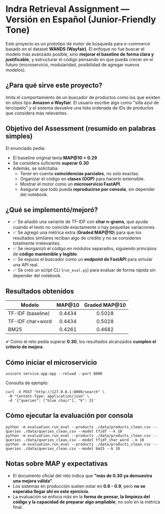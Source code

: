 # Indra Retrieval Assignment — Versión en Español (Junior-Friendly Tone)

Este proyecto es un prototipo de motor de búsqueda para e-commerce basado en el dataset **WANDS (Wayfair)**.
El enfoque no fue buscar el modelo más avanzado posible, sino **mejorar el baseline de forma clara y justificable**, y estructurar el código pensando en que pueda crecer en el futuro (microservicio, modularidad, posibilidad de agregar nuevos modelos).

## ¿Para qué sirve este proyecto?

Imita el comportamiento de un buscador de productos como los que existen en sitios tipo **Amazon o Wayfair**.
El usuario escribe algo como "silla azul de terciopelo" y el sistema devuelve una lista ordenada de IDs de productos que considera más relevantes.

## Objetivo del Assessment (resumido en palabras simples)

El enunciado pedía:

-   El baseline original tenía **MAP@10 = 0.29**
-   Se considera suficiente **superar 0.30**
-   Además, se solicitaba:
    -   Tener en cuenta **coincidencias parciales**, no solo exactas.
    -   Organizar el código en **clases (OOP)** para hacerlo extensible.
    -   Mostrar el motor como un **microservicio FastAPI**.
    -   Asegurar que todo pueda **reproducirse por consola**, sin depender del notebook.

## ¿Qué se implementó/mejoró?

-   ✅ Se añadió una variante de TF-IDF con **char n-grams**, que ayuda cuando el texto no coincide exactamente o hay pequeñas variaciones.
-   ✅ Se agregó una métrica extra (**Graded MAP@10**) para que los resultados similares reciban algo de crédito y no se consideren totalmente irrelevantes.
-   ✅ Se reorganizó el código en módulos separados, siguiendo principios de **código mantenible y legible**.
-   ✅ Se expuso el buscador como un **endpoint de FastAPI** para simular una API real.
-   ✅ Se creó un script CLI (`run_eval.py`) para evaluar de forma rápida sin depender del notebook.

## Resultados obtenidos

| Modelo            | MAP@10 | Graded MAP@10 |
| ----------------- | :----: | :-----------: |
| TF-IDF (baseline) | 0.4434 |    0.5028     |
| TF-IDF char+word  | 0.4434 |    0.5028     |
| BM25              | 0.4261 |    0.4682     |

✔ Como el reto pedía superar **0.30**, los resultados alcanzados **cumplen el criterio de mejora**.

## Cómo iniciar el microservicio

```
uvicorn service.app:app --reload --port 8000
```

Consulta de ejemplo:

```
curl -X POST "http://127.0.0.1:8000/search" \
 -H "Content-Type: application/json" \
 -d '{"queries": ["blue chair"], "k": 3}'
```

## Cómo ejecutar la evaluación por consola

```
python -m evaluation.run_eval --products ./data/products_clean.csv --queries ./data/queries_clean.csv --model tfidf --k 10
python -m evaluation.run_eval --products ./data/products_clean.csv --queries ./data/queries_clean.csv --model tfidf_char_word --k 10
python -m evaluation.run_eval --products ./data/products_clean.csv --queries ./data/queries_clean.csv --model bm25 --k 10
```

## Notas sobre MAP y expectativas

-   El documento oficial del reto indica que **"más de 0.30 ya demuestra una mejora válida"**.
-   Los sistemas en producción suelen estar en **0.6 - 0.9**, pero **no se esperaba llegar ahí en este ejercicio**.
-   La evaluación se enfoca más en la **forma de pensar, la limpieza del código y la capacidad de preparar algo ampliable**, no solo en la métrica final.
